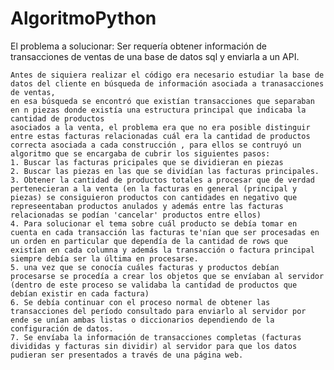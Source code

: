 # AlgoritmoPython

El problema a solucionar:
	Ser requería obtener información de transacciones de ventas de una base de datos sql y enviarla a un API.


	Antes de siquiera realizar el código era necesario estudiar la base de datos del cliente en búsqueda de información asociada a tranasacciones de ventas,
	en esa búsqueda se encontró que existían transacciones que separaban en n piezas donde existía una estructura principal que indicaba la cantidad de productos 
	asociados a la venta, el problema era que no era posible distinguir entre estas facturas relacionadas cuál era la cantidad de productos correcta asociada a cada construcción , para ellos se contruyó un algoritmo que se encargaba de cubrir los siguientes pasos:
	1. Buscar las facturas pricipales que se dividieran en piezas
	2. Buscar las piezas en las que se dividían las facturas principales.
	3. Obtener la cantidad de productos totales a procesar que de verdad pertenecieran a la venta (en la facturas en general (principal y piezas) se consiguieron productos con cantidades en negativo que represeentaban productos anulados y además entre las facturas relacionadas se podían 'cancelar' productos entre ellos)
	4. Para solucionar el tema sobre cuál producto se debía tomar en cuenta en cada transacción las facturas te'nían que ser procesadas en un orden en particular que dependía de la cantidad de rows que existían en cada columna y además la transacción o factura principal siempre debía ser la última en procesarse.
	5. una vez que se conocía cuáles facturas y productos debían procesarse se procedía a crear los objetos que se envíaban al servidor (dentro de este proceso se validaba la cantidad de productos que debían existir en cada factura)
	6. Se debía continuar con el proceso normal de obtener las transacciones del período consultado para enviarlo al servidor por ende se unían ambas listas o diccionarios dependiendo de la configuración de datos.
	7. Se envíaba la información de transacciones completas (facturas divididas y facturas sin dividir) al servidor para que los datos pudieran ser presentados a través de una página web.


